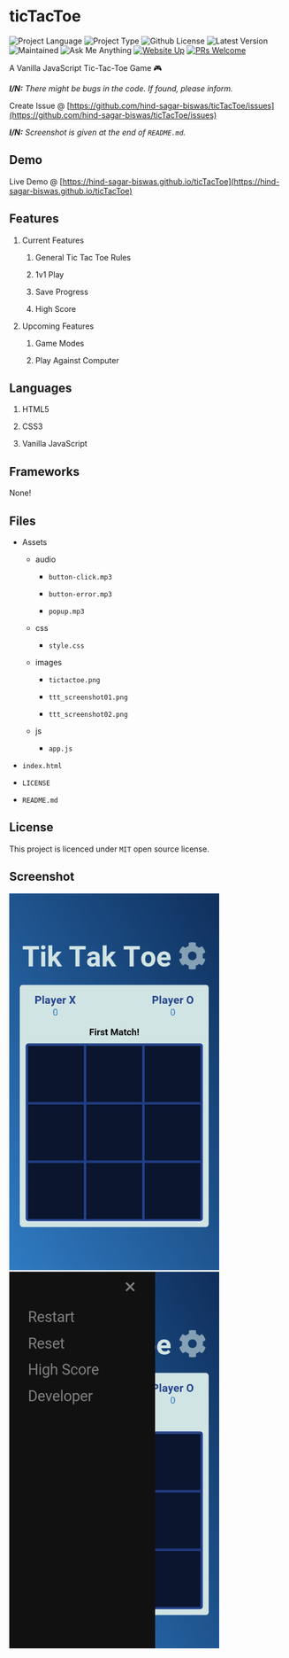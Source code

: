 # ticTacToe

![Project Language](https://img.shields.io/static/v1?label=language&message=javascript&color=yellow)
![Project Type](https://img.shields.io/static/v1?label=type&message=game&color=blue)
![Github License](https://img.shields.io/static/v1?label=license&message=MIT&color=green)
![Latest Version](https://img.shields.io/static/v1?label=latest-version&message=v1.0&color=lightgrey)
![Maintained](https://img.shields.io/static/v1?label=maintained&message=yes&color=green)
![Ask Me Anything](https://img.shields.io/static/v1?label=ask-me&message=anything&color=green)
[![Website Up](https://img.shields.io/static/v1?label=website&message=up&color=orange)](https://hind-sagar-biswas.github.io/ticTacToe)
[![PRs Welcome](https://img.shields.io/badge/PRs-welcome-brightgreen.svg?style=flat-square)](http://makeapullrequest.com)


A Vanilla JavaScript Tic-Tac-Toe Game 🎮

***I/N:** There might be bugs in the code. If found, please inform.*

Create Issue @ [https://github.com/hind-sagar-biswas/ticTacToe/issues](https://github.com/hind-sagar-biswas/ticTacToe/issues)

***I/N:** Screenshot is given at the end of `README.md`.*

## Demo

Live Demo @ [https://hind-sagar-biswas.github.io/ticTacToe](https://hind-sagar-biswas.github.io/ticTacToe)

## Features

1. Current Features
  
   1. General Tic Tac Toe Rules
  
   1. 1v1 Play
  
   1. Save Progress
  
   1. High Score
  
1. Upcoming Features
  
   1. Game Modes
  
   1. Play Against Computer

## Languages

1. HTML5

1. CSS3

1. Vanilla JavaScript

## Frameworks

None!

## Files

* Assets
 
  * audio
  
    * `button-click.mp3`
  
    * `button-error.mp3`
  
    * `popup.mp3`
 
  * css
  
    * `style.css`
 
  * images
  
    * `tictactoe.png`
  
    * `ttt_screenshot01.png`
  
    * `ttt_screenshot02.png`
 
  * js
  
    * `app.js`

* `index.html`

* `LICENSE`

* `README.md`

## License

This project is licenced under `MIT` open source license.

## Screenshot

![Screenshot 01](https://github.com/hind-sagar-biswas/ticTacToe/blob/main/assets/images/ttt_screenshot01.png)
![Screenshot 02](https://github.com/hind-sagar-biswas/ticTacToe/blob/main/assets/images/ttt_screenshot02.png)
